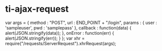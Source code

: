 ti-ajax-request
===============
var args = {
	method : "POST",
	url : END_POINT + "/login",
	params : {
		user : 'sampleuser',
		pwd : 'samplepass'
	},
	callback : function(data) {
		alert(JSON.stringify(data));
	},
	onError : function(err) {
		alert(JSON.stringify(err));
	}
};
var xhr = require("/requests/ServerRequest").xhrRequest(args);
